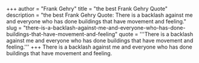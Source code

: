 +++
author = "Frank Gehry"
title = "the best Frank Gehry Quote"
description = "the best Frank Gehry Quote: There is a backlash against me and everyone who has done buildings that have movement and feeling."
slug = "there-is-a-backlash-against-me-and-everyone-who-has-done-buildings-that-have-movement-and-feeling"
quote = '''There is a backlash against me and everyone who has done buildings that have movement and feeling.'''
+++
There is a backlash against me and everyone who has done buildings that have movement and feeling.
